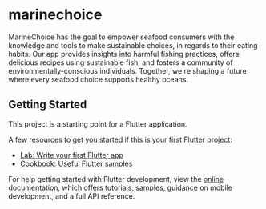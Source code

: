# marinechoice

MarineChoice has the goal to empower seafood consumers with the knowledge and tools to make sustainable choices, in regards to their eating habits. Our app provides insights into harmful fishing practices, offers delicious recipes using sustainable fish, and fosters a community of environmentally-conscious individuals. Together, we're shaping a future where every seafood choice supports healthy oceans.

## Getting Started

This project is a starting point for a Flutter application.

A few resources to get you started if this is your first Flutter project:

- [Lab: Write your first Flutter app](https://docs.flutter.dev/get-started/codelab)
- [Cookbook: Useful Flutter samples](https://docs.flutter.dev/cookbook)

For help getting started with Flutter development, view the
[online documentation](https://docs.flutter.dev/), which offers tutorials,
samples, guidance on mobile development, and a full API reference.
